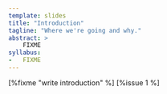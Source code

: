```yaml
---
template: slides
title: "Introduction"
tagline: "Where we're going and why."
abstract: >
    FIXME
syllabus:
-   FIXME
---
```


[%fixme "write introduction" %] [%issue 1 %]
